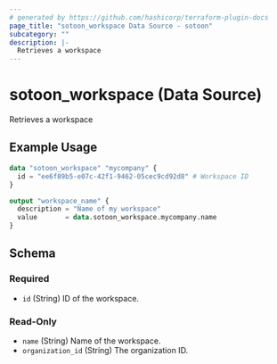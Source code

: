 ```yaml
---
# generated by https://github.com/hashicorp/terraform-plugin-docs
page_title: "sotoon_workspace Data Source - sotoon"
subcategory: ""
description: |-
  Retrieves a workspace
---
```


# sotoon_workspace (Data Source)

Retrieves a workspace

## Example Usage

```terraform
data "sotoon_workspace" "mycompany" {
  id = "ee6f89b5-e07c-42f1-9462-05cec9cd92d8" # Workspace ID
}

output "workspace_name" {
  description = "Name of my workspace"
  value       = data.sotoon_workspace.mycompany.name
}
```

<!-- schema generated by tfplugindocs -->
## Schema

### Required

- `id` (String) ID of the workspace.

### Read-Only

- `name` (String) Name of the workspace.
- `organization_id` (String) The organization ID.
